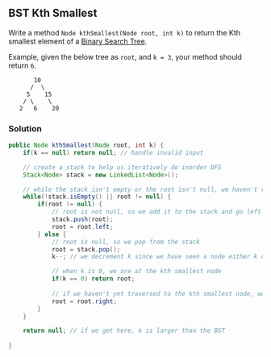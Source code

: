 ## BST Kth Smallest

Write a method `Node kthSmallest(Node root, int k)` to return the Kth smallest element of a [Binary Search Tree](https://en.wikipedia.org/wiki/Binary_search_tree).

Example, given the below tree as `root`, and `k = 3`, your method should return `6`.
```
       10
      /  \
     5    15
    / \    \
   2   6    20
```

### Solution

```java
public Node kthSmallest(Node root, int k) {
    if(k == null) return null; // handle invalid input

    // create a stack to help us iteratively do inorder DFS
    Stack<Node> stack = new LinkedList<Node>();

    // while the stack isn't empty or the root isn't null, we haven't visited all the nodes
    while(!stack.isEmpty() || root != null) {
        if(root != null) {
            // root is not null, so we add it to the stack and go left
            stack.push(root);
            root = root.left;
        } else {
            // root is null, so we pop from the stack
            root = stack.pop();
            k--; // we decrement k since we have seen a node either k or smaller than k

            // when k is 0, we are at the kth smallest node
            if(k == 0) return root;
           
            // if we haven't yet traversed to the kth smallest node, we should traverse the right subtree if there is one
            root = root.right;
        }
    }

    return null; // if we get here, k is larger than the BST
    
}
```